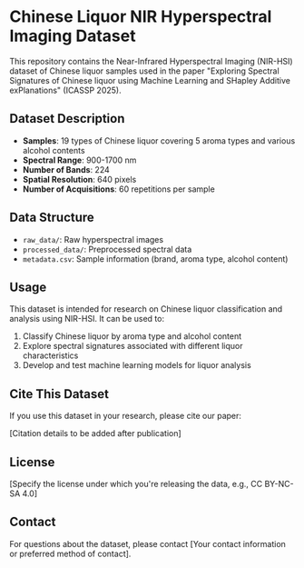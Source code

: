# Chinese Liquor NIR Hyperspectral Imaging Dataset

This repository contains the Near-Infrared Hyperspectral Imaging (NIR-HSI) dataset of Chinese liquor samples used in the paper "Exploring Spectral Signatures of Chinese liquor using Machine Learning and SHapley Additive exPlanations" (ICASSP 2025).

## Dataset Description

- **Samples**: 19 types of Chinese liquor covering 5 aroma types and various alcohol contents
- **Spectral Range**: 900-1700 nm
- **Number of Bands**: 224
- **Spatial Resolution**: 640 pixels
- **Number of Acquisitions**: 60 repetitions per sample

## Data Structure

- `raw_data/`: Raw hyperspectral images
- `processed_data/`: Preprocessed spectral data
- `metadata.csv`: Sample information (brand, aroma type, alcohol content)

## Usage

This dataset is intended for research on Chinese liquor classification and analysis using NIR-HSI. It can be used to:

1. Classify Chinese liquor by aroma type and alcohol content
2. Explore spectral signatures associated with different liquor characteristics
3. Develop and test machine learning models for liquor analysis

## Cite This Dataset

If you use this dataset in your research, please cite our paper:

[Citation details to be added after publication]

## License

[Specify the license under which you're releasing the data, e.g., CC BY-NC-SA 4.0]

## Contact

For questions about the dataset, please contact [Your contact information or preferred method of contact].
